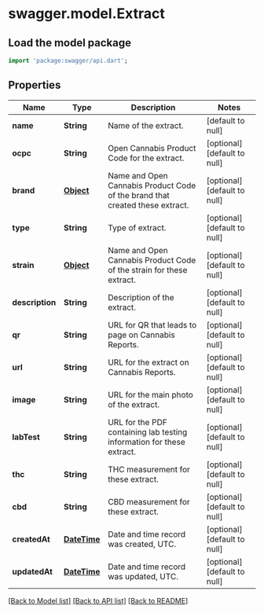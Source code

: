 # swagger.model.Extract

## Load the model package
```dart
import 'package:swagger/api.dart';
```

## Properties
Name | Type | Description | Notes
------------ | ------------- | ------------- | -------------
**name** | **String** | Name of the extract. | [default to null]
**ocpc** | **String** | Open Cannabis Product Code for the extract. | [optional] [default to null]
**brand** | [**Object**](Object.md) | Name and Open Cannabis Product Code of the brand that created these extract. | [optional] [default to null]
**type** | **String** | Type of extract. | [optional] [default to null]
**strain** | [**Object**](Object.md) | Name and Open Cannabis Product Code of the strain for these extract. | [optional] [default to null]
**description** | **String** | Description of the extract. | [optional] [default to null]
**qr** | **String** | URL for QR that leads to page on Cannabis Reports. | [optional] [default to null]
**url** | **String** | URL for the extract on Cannabis Reports. | [optional] [default to null]
**image** | **String** | URL for the main photo of the extract. | [optional] [default to null]
**labTest** | **String** | URL for the PDF containing lab testing information for these extract. | [optional] [default to null]
**thc** | **String** | THC measurement for these extract. | [optional] [default to null]
**cbd** | **String** | CBD measurement for these extract. | [optional] [default to null]
**createdAt** | [**DateTime**](DateTime.md) | Date and time record was created, UTC. | [optional] [default to null]
**updatedAt** | [**DateTime**](DateTime.md) | Date and time record was updated, UTC. | [optional] [default to null]

[[Back to Model list]](../README.md#documentation-for-models) [[Back to API list]](../README.md#documentation-for-api-endpoints) [[Back to README]](../README.md)


